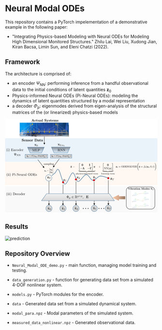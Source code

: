 # Neural Modal ODEs

This repository contains a PyTorch impelementation of a demonstrative example in the following paper:

* "Integrating Physics-based Modeling with Neural ODEs for Modeling High Dimensional Monitored Structures."
Zhilu Lai, Wei Liu, Xudong Jian, Kiran Bacsa, Limin Sun, and Eleni Chatzi (2022). 


## Framework

The architecture is comprised of:

* an encoder $\Psi_{\text{NN}}$: performing inference from a handful observational data to the initial conditions of latent quantities $\textbf{z}_0$
* Physics-informed Neural ODEs (Pi-Neural ODEs): modeling the dynamics of latent quantities structured by a modal representation
* a decoder $\Phi_p$:  eigenmodes derived from eigen-analysis of the structural matrices of the (or linearized) physics-based models

![Graphical abstract of the framework](framework.png)


## Results
![prediction](fig/kn_0.5.png)
     

## Repository Overview
* `Neural_Modal_ODE_demo.py` - main function, managing model training and testing.
* `data_generation.py` - function for generating data set from a simulated 4-DOF nonlinear system.
* `models.py` - PyTorch modules for the encoder.

* `data` - Generated data set from a simulated dynamical system. 
* `modal_para.npz` - Modal parameters of the simulated system.
* `measured_data_nonlinear.npz` - Generated observational data.
 


